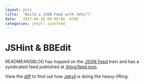 ```yaml
---
layout: post
title:  "Build a JSON Feed with Jekyll"
date:   2017-04-26 00:00:00 -0700
categories: jekyll jsonfeed
---
```


# JSHint & BBEdit

READMEANSBLOG has hopped on the [JSON Feed](https://jsonfeed.org) train and has a syndicated feed published at [/blog/feed.json](https://readmeansrun.com/blog/feed.json).

View the [diff](https://github.com/davidfmiller/davidfmiller.github.com/commit/b57a7cadd026b28cab18ec9e910f1fd5877895d1) to find out how [Jekyll](https://jekyllrb.com) is doing the heavy-lifting.
